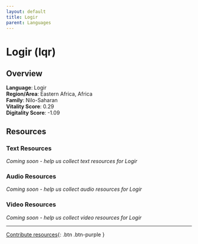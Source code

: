 ```yaml
---
layout: default
title: Logir
parent: Languages
---
```


# Logir (lqr)

## Overview

**Language**: Logir  
**Region/Area**: Eastern Africa, Africa  
**Family**: Nilo-Saharan  
**Vitality Score**: 0.29  
**Digitality Score**: -1.09  

## Resources

### Text Resources
*Coming soon - help us collect text resources for Logir*

### Audio Resources
*Coming soon - help us collect audio resources for Logir*

### Video Resources
*Coming soon - help us collect video resources for Logir*

---

[Contribute resources](https://fairtrain.github.io/){: .btn .btn-purple }
